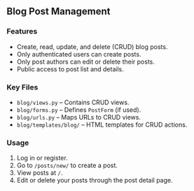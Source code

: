 ## Blog Post Management

### Features
- Create, read, update, and delete (CRUD) blog posts.
- Only authenticated users can create posts.
- Only post authors can edit or delete their posts.
- Public access to post list and details.

### Key Files
- `blog/views.py` – Contains CRUD views.
- `blog/forms.py` – Defines `PostForm` (if used).
- `blog/urls.py` – Maps URLs to CRUD views.
- `blog/templates/blog/` – HTML templates for CRUD actions.

### Usage
1. Log in or register.
2. Go to `/posts/new/` to create a post.
3. View posts at `/`.
4. Edit or delete your posts through the post detail page.
